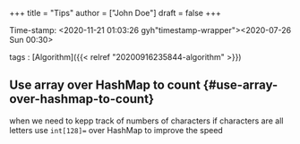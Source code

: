 +++
title = "Tips"
author = ["John Doe"]
draft = false
+++

Time-stamp: <2020-11-21 01:03:26 gyh"timestamp-wrapper"><span class="timestamp">&lt;2020-07-26 Sun 00:30&gt;</span></span>

tags
: [Algorithm]({{< relref "20200916235844-algorithm" >}})


## Use array over HashMap to count {#use-array-over-hashmap-to-count}

when we need to kepp track of numbers of characters
if characters are all letters
use `int[128]=` over HashMap to improve the speed
